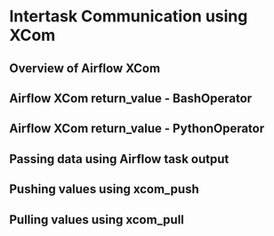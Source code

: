 # Intertask Communication using XCom

## Overview of Airflow XCom

## Airflow XCom return_value - BashOperator

## Airflow XCom return_value - PythonOperator

## Passing data using Airflow task output

## Pushing values using xcom_push

## Pulling values using xcom_pull
